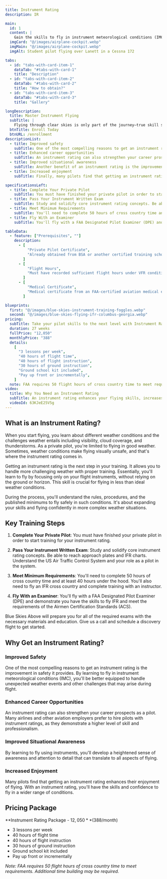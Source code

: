 ```yaml
---
title: Instrument Rating
description: IR

main:
  id: 1
  content: |
    Gain the skills to fly in instrument meteorological conditions (IMC) and expand your flying capabilities with our professional instrument rating training in Lanett, Alabama.
  imgCard: "@/images/airplane-cockpit.webp"
  imgMain: "@/images/airplane-cockpit.webp"
  imgAlt: Student pilot flying over Lanett in a Cessna 172

tabs:
  - id: "tabs-with-card-item-1"
    dataTab: "#tabs-with-card-1"
    title: "Description"
  - id: "tabs-with-card-item-2"
    dataTab: "#tabs-with-card-2"
    title: "How to obtain?"
  - id: "tabs-with-card-item-3"
    dataTab: "#tabs-with-card-3"
    title: "Gallery"

longDescription:
  title: Master Instrument Flying
  subTitle: |
    Flying through clear skies is only part of the journey—true skill shines when the weather turns. An Instrument Rating takes you beyond the limits of fair-weather flying and prepares you to navigate safely through clouds, low visibility, and complex airspace using only your instruments. It’s a vital step in becoming a more capable, confident, and career-ready pilot. Whether you're aiming to fly more reliably or take the next step toward commercial aviation, this training sharpens your precision and opens new possibilities. Ready to level up your flying? Enroll today and start your instrument training with Blue Skies Above.
  btnTitle: Enroll Today
  btnURL: /enrollment
descriptionList:
  - title: Improved safety
    subTitle: One of the most compelling reasons to get an instrument rating is the improvement in safety it provides. By learning to fly in instrument meteorological conditions (IMC), you'll be better equipped to handle unexpected weather events and other challenges that may arise during flight. With an instrument rating, you'll be able to fly with greater confidence and proficiency, knowing that you have the skills and knowledge to handle a wider range of situations.
  - title: Enhanced career opportunities
    subTitle: An instrument rating can also strengthen your career prospects as a pilot. Many airlines and other aviation employers prefer to hire pilots with instrument ratings, as they demonstrate a higher level of skill and professionalism. Additionally, an instrument rating may be required for certain types of flying, such as flying for an airline or chartering aircraft.
  - title: Improved situational awareness
    subTitle: Another benefit of an instrument rating is the improvement in situational awareness it provides. By learning to fly using instruments, you'll develop a heightened sense of awareness and attention to detail that can translate to all aspects of flying. This increased awareness can help you make better decisions and react more quickly to changing conditions, leading to safer, more efficient flights.
  - title: Increased enjoyment
    subTitle: Finally, many pilots find that getting an instrument rating enhances their enjoyment of flying. With an instrument rating, you'll have the skills and confidence to fly in a wider range of conditions and environments, allowing you to experience the thrill of flight in a whole new way.

specificationsLeft:
  - title: Complete Your Private Pilot
    subTitle: You must have finished your private pilot in order to start training for your instrument rating.
  - title: Pass Your Instrument Written Exam
    subTitle: Study and solidify core instrument rating concepts. Be able to reach approach plates and IFR charts. Understand the US Air Traffic Control System and your role as a pilot in the system.
  - title: Meet Minimum Requirements
    subTitle: You'll need to complete 50 hours of cross country time and at least 40 hours under the hood. You'll also need to fly an IFR cross country and complete training with an instructor.
  - title: Fly With an Examiner
    subTitle: You'll fly with a FAA Designated Pilot Examiner (DPE) and demonstrate you have the skills to fly IFR and meet the requirements of the Airmen Certification Standards (ACS).

tableData:
  - feature: ["Prerequisites", ""]
    description:
      - [
          "Private Pilot Certificate",
          "Already obtained from BSA or another certified training school",
        ]
      - [
          "Flight Hours",
          "Must have recorded sufficient flight hours under VFR conditions",
        ]
      - [
          "Medical Certificate",
          "Medical certificate from an FAA-certified aviation medical examiner",
        ]

blueprints:
  first: "@/images/blue-skies-instrument-training-foggles.webp"
  second: "@/images/blue-skies-flying-ifr-columbus-georgia.webp"
pricing:
  subTitle: Take your pilot skills to the next level with Instrument Rating
  duration: 27 weeks
  fullPrice: "12,050"
  monthlyPrice: "388"
  details:
    [
      "3 lessons per week",
      "40 hours of flight time",
      "40 hours of flight instruction",
      "30 hours of ground instruction",
      "Ground school kit included",
      "Pay up front or incrementally",
    ]
  note: FAA requires 50 flight hours of cross country time to meet requirements. Additional time building may be required.
video:
  title: Why You Need an Instrument Rating
  subTitle: An instrument rating enhances your flying skills, increases safety in low-visibility conditions, and opens doors to advanced certifications and career opportunities. Gain the confidence and expertise needed to navigate complex airspace and unpredictable weather with precision.
  videoId: 63KJeE25V5g
---
```


## What is an Instrument Rating?

When you start flying, you learn about different weather conditions and the challenges weather entails including visibility, cloud coverage, and thunderstorms. As a private pilot, you're limited to flying in good weather. Sometimes, weather conditions make flying visually unsafe, and that's where the instrument rating comes in.

Getting an instrument rating is the next step in your training. It allows you to handle more challenging weather with proper training. Essentially, you'll learn to fly by focusing only on your flight instruments, without relying on the ground or horizon. This skill is crucial for flying in less than ideal weather conditions.

During the process, you'll understand the rules, procedures, and the published minimums to fly safely in such conditions. It's about expanding your skills and flying confidently in more complex weather situations.

## Key Training Steps

1. **Complete Your Private Pilot**: You must have finished your private pilot in order to start training for your instrument rating.

2. **Pass Your Instrument Written Exam**: Study and solidify core instrument rating concepts. Be able to reach approach plates and IFR charts. Understand the US Air Traffic Control System and your role as a pilot in the system.

3. **Meet Minimum Requirements**: You'll need to complete 50 hours of cross country time and at least 40 hours under the hood. You'll also need to fly an IFR cross country and complete training with an instructor.

4. **Fly With an Examiner**: You'll fly with a FAA Designated Pilot Examiner (DPE) and demonstrate you have the skills to fly IFR and meet the requirements of the Airmen Certification Standards (ACS).

Blue Skies Above will prepare you for all of the required exams with the necessary materials and education. Give us a call and schedule a discovery flight to get started.

## Why Get an Instrument Rating?

### Improved Safety

One of the most compelling reasons to get an instrument rating is the improvement in safety it provides. By learning to fly in instrument meteorological conditions (IMC), you'll be better equipped to handle unexpected weather events and other challenges that may arise during flight.

### Enhanced Career Opportunities

An instrument rating can also strengthen your career prospects as a pilot. Many airlines and other aviation employers prefer to hire pilots with instrument ratings, as they demonstrate a higher level of skill and professionalism.

### Improved Situational Awareness

By learning to fly using instruments, you'll develop a heightened sense of awareness and attention to detail that can translate to all aspects of flying.

### Increased Enjoyment

Many pilots find that getting an instrument rating enhances their enjoyment of flying. With an instrument rating, you'll have the skills and confidence to fly in a wider range of conditions.

## Pricing Package

**Instrument Rating Package - $12,050** ($388/month)

- 3 lessons per week
- 40 hours of flight time
- 40 hours of flight instruction
- 30 hours of ground instruction
- Ground school kit included
- Pay up front or incrementally

_Note: FAA requires 50 flight hours of cross country time to meet requirements. Additional time building may be required._
